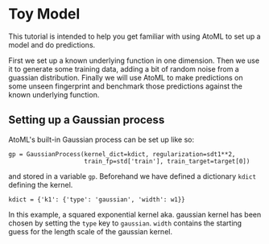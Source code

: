 # Toy Model

This tutorial is intended to help you get familiar with using AtoML to set
up a model and do predictions.

First we set up a known underlying function in one dimension. Then we use it to
generate some training data, adding a bit of random noise from a guassian distribution.
Finally we will use AtoML to make predictions on some unseen fingerprint and
benchmark those predictions against the known underlying function.

## Setting up a Gaussian process

AtoML's built-in Gaussian process can be set up like so:

    gp = GaussianProcess(kernel_dict=kdict, regularization=sdt1**2,
                         train_fp=std['train'], train_target=target[0])

and stored in a variable `gp`. Beforehand we have defined a dictionary `kdict` defining the kernel.

    kdict = {'k1': {'type': 'gaussian', 'width': w1}}

In this example, a squared exponential kernel aka. gaussian kernel has been chosen by setting the `type` key to `gaussian`.
`width` contains the starting guess for the length scale of the gaussian kernel.

